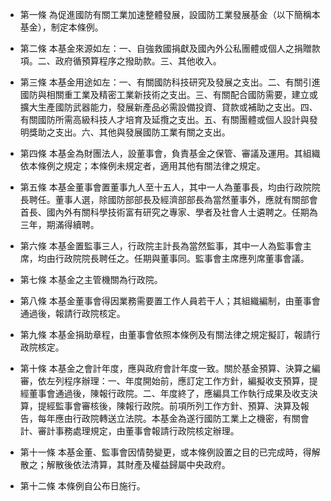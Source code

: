 * 第一條 為促進國防有關工業加速整體發展，設國防工業發展基金（以下簡稱本基金），制定本條例。

* 第二條 本基金來源如左：一、自強救國捐獻及國內外公私團體或個人之捐贈款項。二、政府循預算程序之撥助款。三、其他收入。

* 第三條 本基金用途如左：一、有關國防科技研究及發展之支出。二、有關引進國防與相關重工業及精密工業新技術之支出。三、有關配合國防需要，建立或擴大生產國防武器能力，發展新產品必需設備投資、貸款或補助之支出。四、有關國防所需高級科技人才培育及延攬之支出。五、有關團體或個人設計與發明獎助之支出。六、其他與發展國防工業有關之支出。

* 第四條 本基金為財團法人，設董事會，負責基金之保管、審議及運用。其組織依本條例之規定；本條例未規定者，適用其他有關法律之規定。

* 第五條 本基金董事會置董事九人至十五人，其中一人為董事長，均由行政院院長聘任。董事人選，除國防部部長及經濟部部長為當然董事外，應就有關部會首長、國內外有關科學技術富有研究之專家、學者及社會人士遴聘之。任期為三年，期滿得續聘。

* 第六條 本基金置監事三人，行政院主計長為當然監事，其中一人為監事會主席，均由行政院院長聘任之。任期與董事同。監事會主席應列席董事會議。

* 第七條 本基金之主管機關為行政院。

* 第八條 本基金董事會得因業務需要置工作人員若干人；其組織編制，由董事會通過後，報請行政院核定。

* 第九條 本基金捐助章程，由董事會依照本條例及有關法律之規定擬訂，報請行政院核定。

* 第十條 本基金之會計年度，應與政府會計年度一致。關於基金預算、決算之編審，依左列程序辦理：一、年度開始前，應訂定工作方針，編擬收支預算，提經董事會通過後，陳報行政院。二、年度終了，應編具工作執行成果及收支決算，提經監事會審核後，陳報行政院。前項所列工作方針、預算、決算及報告，每年應由行政院轉送立法院。本基金為遂行國防工業上之機密，有關會計、審計事務處理規定，由董事會報請行政院核定辦理。

* 第十一條 本基金董、監事會因情勢變更，或本條例設置之目的已完成時，得解散之；解散後依法清算，其財產及權益歸屬中央政府。

* 第十二條 本條例自公布日施行。

